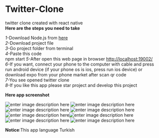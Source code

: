 # Twitter-Clone
twitter clone created with react native  
**Here are the steps you need to take**  
  
 *1*-Download Node.js from [here](https://nodejs.org/en/)  
 *2*-Download project file  
 *3*-Go project folder from terminal  
 *4*-Paste this code  
    npm start
*5*-After open this web page in browser [http://localhost:19002/](http://localhost:19002/)  
*6*-If you want, connect your phone to the computer with cable and press run android device (if your phone os is ios, press run ios device) or download expo from your phone market after scan qr code  
*7*-You see opened twitter clone  
*8*-If you like this app please star project and develop this project  
  
**Here app screenshot**  
  
![enter image description here](https://lh3.googleusercontent.com/pw/ACtC-3dH44rbF7Wjiu6Z1cbRsA0UEb7Ap6N4hk59HNh7jaL75DSwqV40c3fCqG7jCZ0F9C-os8ow4ULpKOG_QOIeP8SvdSTeq_OGFcBQiD_1tUmIhEj9vT_0k-lddV7yiIYkOvIPJaxg2ApukySokzMzrOjf=w370-h657-no)
![enter image description here](https://lh3.googleusercontent.com/pw/ACtC-3f5eOOSYAQi-1k_pf8SBpv11ChvbEqnnR_SdjGuS2pom3KoKWAz5rRqJZByPn2LzNOJS78ng3JDqmFtfMSVSS87t5_YSFsgEfyOeTGXuZDg2f22JGv61D7QuKKx0PD-krcsTtE6MEDwPEPRHejo46Jp=w370-h657-no)![enter image description here](https://lh3.googleusercontent.com/pw/ACtC-3cfzm7gDU3PkGpTuxDVsggbIUQLUr8ZbYVtXz4dZf84ASZrsL2TpQ5gHqnqDJ2XxK30dWMD0Pl1Omz3H9P3s8lE4e5WObw1un571ZGjfARUF5rjhBQYYNqX8eAcM4OKA2RQ-5_hRWfFgzyRLo7Mt0Ky=w370-h657-no)
![enter image description here](https://lh3.googleusercontent.com/pw/ACtC-3fAFEom48pzH-PaV1KMIzRgiwf1pQKYqeN2u5a94QAFxTZdcRoMpQ6MekwpSMHWtHTHog1FyCEvbg7L4sdxNXIKuUlt-ahhKKuUlNdneog8QhJZKEJE3G6uybH8A0fWJ2Uu-mCrcfTem4tQq7Rp-aBr=w370-h657-no?authuser=0)![enter image description here](https://lh3.googleusercontent.com/pw/ACtC-3eRSdCf5jr17lMUWABBloz9N2XVR66KE3fbRJyKy4DoxkpATmx-T3dej21fbc9RMAHypmMwXbqXSfuhraAZgMzEnw5Vef3ur-nZuWPv_qV1qoY_Jz-sudAdHTRbjHysc-smhVerPkFgKrRPzbEVrs7Z=w370-h657-no?authuser=0)![enter image description here](https://lh3.googleusercontent.com/pw/ACtC-3cvtxQSMduhpvRnBGLtFPnbWitE4zPFTibGT_Xc7fRMvo7PYdzmPY2A2-SbkXYwRu8rjSSsMs2f3TJvjwCqsfrrSq_xKg-Lm1H6kXddBhymXJBgGlcnav3J8Ukxwwon_ScDYRfMP2CWqPVGV0G9HF3J=w370-h657-no?authuser=0)![enter image description here](https://lh3.googleusercontent.com/pw/ACtC-3cFVbpCSXvnzC38tRtESn3423uNr5n7ka1ebjEicyoMBBUfyTeESyKrnGRuW_Wg1WQZGk_I97z_pNHbKREla3G6uyrLKBLNpRVp3F7SYCqofljxjyMhSb-vyMtppOAl7TAk7xcKbeZ9jBY08YQ2mXR3=w370-h657-no?authuser=0)
![enter image description here](https://lh3.googleusercontent.com/pw/ACtC-3dtC9xSLpX4eR0VuVY6EnKIbdJWk1HzN21WxQToUfuFKOM3-djmTTJ0Ua2x8oDkIg5pn_3oqan2nEJVVw4ACd0vXRbdOdfsC057UGdGcDM8DA82qurpbP00VqWoH585AH_AevGvQHCQpcPA42K4xUu8=w370-h657-no)  
  
**Notice**:This app language Turkish
